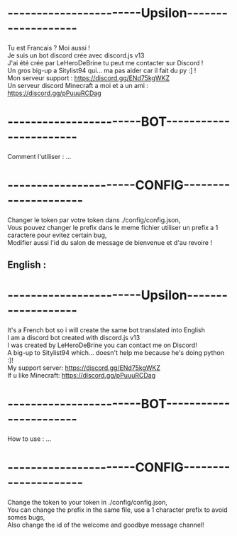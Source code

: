 # -----------------------Upsilon-------------------   
Tu est Francais ? Moi aussi !   
Je suis un bot discord crée avec discord.js v13   
J'ai été crée par LeHeroDeBrine tu peut me contacter sur Discord !   
Un gros big-up a Sitylist94 qui... ma pas aider car il fait du py :] !   
Mon serveur support : https://discord.gg/ENd75kgWKZ   
Un serveur discord Minecraft a moi et a un ami : https://discord.gg/pPuuuRCDag   
   
# -----------------------BOT-----------------------   
Comment l'utiliser : ...   
   
# ----------------------CONFIG---------------------   
Changer le token par votre token dans ./config/config.json,   
Vous pouvez changer le prefix dans le meme fichier utiliser un prefix a 1 caractere pour evitez certain bug,   
Modifier aussi l'id du salon de message de bienvenue et d'au revoire !   
   
   
## English :   
# -----------------------Upsilon-------------------   
It's a French bot so i will create the same bot translated into English   
I am a discord bot created with discord.js v13   
I was created by LeHeroDeBrine you can contact me on Discord!   
A big-up to Sitylist94 which... doesn't help me because he's doing python :]!   
My support server: https://discord.gg/ENd75kgWKZ   
If u like Minecraft: https://discord.gg/pPuuuRCDag   
   
# -----------------------BOT-----------------------   
How to use : ...   
   
# ----------------------CONFIG---------------------   
Change the token to your token in ./config/config.json,   
You can change the prefix in the same file, use a 1 character prefix to avoid somes bugs,   
Also change the id of the welcome and goodbye message channel!   
